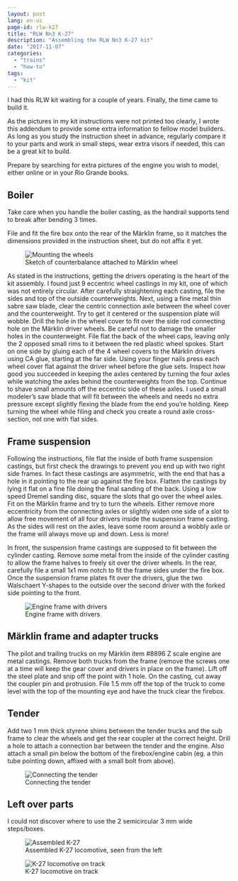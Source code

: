 ```yaml
---
layout: post
lang: en-us
page-id: rlw-k27
title: "RLW Nn3 K-27"
description: "Assembling the RLW Nn3 K-27 kit"
date: "2017-11-07"
categories:
  - "trains"
  - "how-to"
tags:
  - "kit"
---
```


I had this RLW kit waiting for a couple of years. Finally, the time came to build it.

As the pictures in my kit instructions were not printed too clearly, I wrote this
addendum to provide some extra information to fellow model builders. As long as you
study the instruction sheet in advance, regularly compare it to your parts and
work in small steps, wear extra visors if needed, this can be a great kit to build.

Prepare by searching for extra pictures of the engine you wish to model, either online
or in your Rio Grande books.

## Boiler

Take care when you handle the boiler casting, as the handrail supports tend
to break after bending 3 times.

File and fit the fire box onto the rear of the Märklin frame, so it matches the
dimensions provided in the instruction sheet, but do not affix it yet.

<figure><img src='{{ "/assets/img/blog/K27_image1.jpg" | relative_url }}' alt="Mounting the wheels" class='img-fluid'><figcaption class="kleiner">Sketch of counterbalance attached to Märklin wheel</figcaption></figure>

As stated in the
instructions, getting the drivers operating is the heart of the kit assembly.
I found just 9 eccentric wheel castings in my kit, one of which was not entirely
circular. After carefully straightening each casting, file the sides and top of
the outside counterweights. Next, using a fine metal thin sabre saw blade, clear
the centric connection axle between the wheel cover and the counterweight. Try
to get it centered or the suspension plate will wobble. Drill the hole in the wheel
cover to fit over the side rod connecting hole on the Märklin driver wheels.
Be careful not to damage the smaller holes in the counterweight. File flat the back
of the wheel caps, leaving only the 2 opposed small rims to it between the red
plastic wheel spokes. Start on one side by gluing each of the 4 wheel covers to
the Märklin drivers using CA glue, starting at the far side. Using your finger
nails press each wheel cover flat against the driver wheel before the glue sets.
Inspect how good you succeeded in keeping the axles centered by turning the four
axles while watching the axles behind the counterweights from the top. Continue
to shave small amounts off the eccentric side of these axles. I used a small modeler’s
saw blade that will fit between the wheels and needs no extra pressure except slightly
flexing the blade from the end you’re holding. Keep turning the wheel while filing
and check you create a round axle cross-section, not one with flat sides.

## Frame suspension

Following the instructions, file flat the inside of both frame
suspension castings, but first check the drawings to prevent you end up with two
right side frames. In fact these castings are asymmetric, with the end that has
a hole in it pointing to the rear up against the fire box. Flatten the castings by
lying it flat on a fine file doing the final sanding of the back. Using a low
speed Dremel sanding disc, square the slots that go over the wheel axles. Fit
on the Märklin frame and try to turn the wheels. Either remove more eccentricity
from the connecting axles or slightly widen one side of a slot to allow free
movement of all four drivers inside the suspension frame casting. As the sides
will rest on the axles, leave some room around a wobbly axle or the frame will
always move up and down. Less is more!

In front, the suspension frame castings are supposed to
fit between the cylinder casting. Remove some metal from the inside of the
cylinder casting to allow the frame halves to freely sit over the driver wheels.
In the rear, carefully file a small 1x1 mm notch to fit the frame sides under
the fire box. Once the suspension frame plates fit over the drivers, glue the
two Walschaert Y-shapes to the outside over the second driver with the forked
side pointing to the front.

<figure><img src='{{ "/assets/img/blog/K27_base_IMG_6526.jpg" | relative_url }}' alt="Engine frame with drivers" class='img-fluid'><figcaption class="kleiner">Engine frame with drivers</figcaption></figure>

## Märklin frame and adapter trucks

The pilot and trailing trucks on my Märklin
item #8896 Z scale engine are metal castings. Remove both trucks from the frame
(remove the screws one at a time will keep the gear cover and drivers in place
on the frame). Lift off the steel plate and snip off the point with 1 hole.
On the casting, cut away the coupler pin and protrusion. File 1.5 mm off the
top of the truck to come level with the top of the mounting eye and have the
truck clear the firebox.

## Tender

Add two 1 mm thick styrene shims between the tender trucks and the sub frame to clear the wheels
and get the rear coupler at the correct height. Drill a hole to attach a
connection bar between the tender and the engine. Also attach a small pin below
the bottom of the firebox/engine cabin (eg. a thin tube pointing down, affixed
with a small bolt from above).

<figure><img src='{{ "/assets/img/blog/K27_image2.jpg" | relative_url }}' alt="Connecting the tender" class='img-fluid'><figcaption class="kleiner">Connecting the tender</figcaption></figure>

## Left over parts

I could not discover where to use the 2 semicircular 3 mm wide
steps/boxes.

<figure><img src='{{ "/assets/img/blog/K27_6528-6.jpg" | relative_url }}' alt="Assembled K-27" class='img-fluid'><figcaption class="kleiner">Assembled K-27 locomotive, seen from the left</figcaption></figure>

<figure><img src='{{ "/assets/img/blog/K27_running_DSC0025.jpg" | relative_url }}' alt="K-27 locomotive on track" class='img-fluid'><figcaption class="kleiner">K-27 locomotive on track</figcaption></figure>

